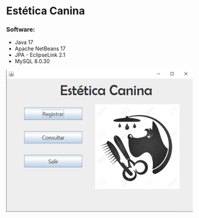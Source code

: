 # Estética Canina

### Software:

- Java 17
- Apache NetBeans 17
- JPA - EclipseLink 2.1
- MySQL 8.0.30

![Calc React](estetica.png)
